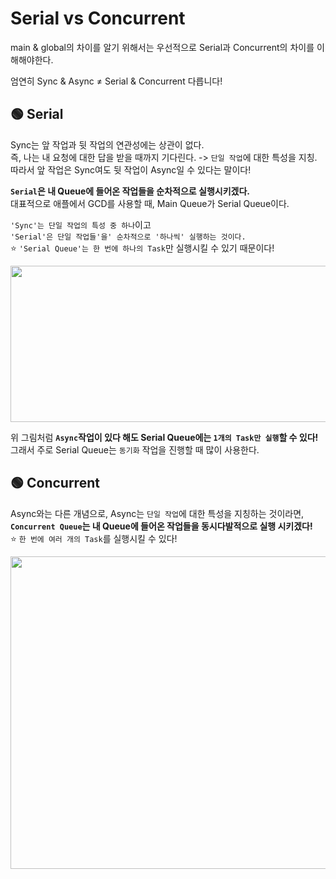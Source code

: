 # Serial vs Concurrent

main & global의 차이를 알기 위해서는 우선적으로 Serial과 Concurrent의 차이를 이해해야한다.

엄연히 Sync & Async  ≠ Serial & Concurrent 다릅니다!   

## 🟢 Serial
Sync는 앞 작업과 뒷 작업의 연관성에는 상관이 없다.   
즉, 나는 내 요청에 대한 답을 받을 때까지 기다린다. -> `단일 작업`에 대한 특성을 지칭.   
따라서 앞 작업은 Sync여도 뒷 작업이 Async일 수 있다는 말이다!   

**`Serial`은 내 Queue에 들어온 작업들을 순차적으로 실행시키겠다.**   
대표적으로 애플에서 GCD를 사용할 때, Main Queue가 Serial Queue이다.

`'Sync'는 단일 작업의 특성 중 하나`이고   
`'Serial'은 단일 작업들'을' 순차적으로 '하나씩' 실행하는 것이다.`   
⭐️ `'Serial Queue'는 한 번에 하나의 Task`만 실행시킬 수 있기 때문이다!

<img src="https://user-images.githubusercontent.com/92699723/198546982-0cae2523-2f03-4015-afe1-56d9c10b3e27.png" width="650" height="250">

위 그림처럼 **`Async`작업이 있다 해도 Serial Queue에는 `1개의 Task만 실행`할 수 있다!**
그래서 주로 Serial Queue는 `동기화` 작업을 진행할 때 많이 사용한다.

## 🟢 Concurrent
Async와는 다른 개념으로, Async는 `단일 작업`에 대한 특성을 지칭하는 것이라면,   
**`Concurrent Queue`는 내 Queue에 들어온 작업들을 동시다발적으로 실행 시키겠다!**   
⭐️ `한 번에 여러 개의 Task`를 실행시킬 수 있다!   

 <img src="https://user-images.githubusercontent.com/92699723/198548519-d771713e-118a-42a8-a139-ee2f50243db3.png" width="700" height="500">


